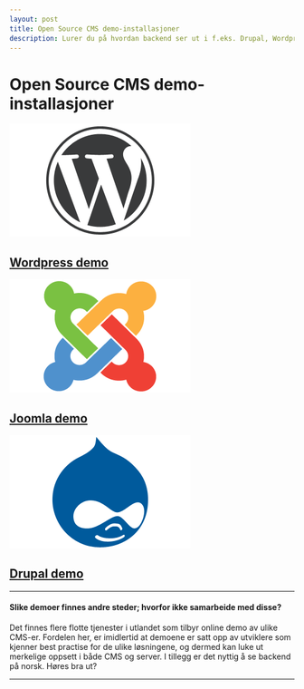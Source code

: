 ```yaml
---
layout: post
title: Open Source CMS demo-installasjoner
description: Lurer du på hvordan backend ser ut i f.eks. Drupal, Wordpress eller Joomla? Sjekk ut Open Source CMS demo-innstallasjoner!
---
```


<div class="hero-unit">
  <h1>Open Source CMS demo-installasjoner</h1>
</div>

<section class="row">
  <div class="span4 cms-logos">
    <a href="http://wordpress.opensourcecms.no"><img src="/img/wordpress-logo.png" width="320" height="200" alt="Wordpress" /></a>
    <h2><a class="btn btn-info" href="http://wordpress.opensourcecms.no">Wordpress demo</a></h2>
  </div>
  <div class="span4 cms-logos">
    <a href="http://joomla.opensourcecms.no"><img src="/img/joomla-logo.png" width="320" height="200" alt="joomla" /></a>
    <h2><a class="btn btn-info" href="http://joomla.opensourcecms.no">Joomla demo</a></h2>
  </div>
  <div class="span4 cms-logos">
    <a href="http://drupal.opensourcecms.no"><img src="/img/drupal-logo.png" width="320" height="200" alt="Drupal" /></a>
    <h2><a class="btn btn-info" href="http://drupal.opensourcecms.no">Drupal demo</a></h2>
  </div>
</section>

<hr>
<h4>Slike demoer finnes andre steder; hvorfor ikke samarbeide med disse?</h4>
<p>Det finnes flere flotte tjenester i utlandet som tilbyr online demo av ulike CMS-er. Fordelen her, er imidlertid at demoene er satt opp av utviklere som kjenner best practise for de ulike løsningene, og dermed kan luke ut merkelige oppsett i både CMS og server. I tillegg er det nyttig å se backend på norsk. Høres bra ut?</p>
<hr>